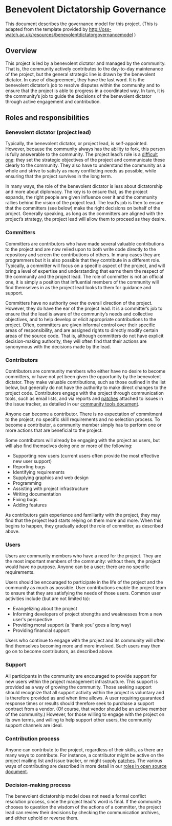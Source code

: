# Benevolent Dictatorship Governance
This document describes the governance model for this project.
(This is adapted from the template provided by http://oss-watch.ac.uk/resources/benevolentdictatorgovernancemodel )

## Overview
This project is led by a benevolent dictator and managed by the community. That is, the community actively contributes
to the day-to-day maintenance of the project, but the general strategic line is drawn by the benevolent dictator. In
case of disagreement, they have the last word. It is the benevolent dictator’s job to resolve disputes within the
community and to ensure that the project is able to progress in a coordinated way. In turn, it is the community’s job
to guide the decisions of the benevolent dictator through active engagement and contribution.

## Roles and responsibilities
### Benevolent dictator (project lead)

Typically, the benevolent dictator, or project lead, is self-appointed. However, because the community always has the
ability to fork, this person is fully answerable to the community. The project lead’s role is a
[difficult one](http://producingoss.com/html-chunk/social-infrastructure.html#benevolent-dictator-qualifications): they
set the strategic objectives of the project and communicate these clearly to the community. They also have to understand
the community as a whole and strive to satisfy as many conflicting needs as possible, while ensuring that the project
survives in the long term.

In many ways, the role of the benevolent dictator is less about dictatorship and more about diplomacy. The key is to
ensure that, as the project expands, the right people are given influence over it and the community rallies behind the
vision of the project lead. The lead’s job is then to ensure that the committers (see below) make the right decisions
on behalf of the project. Generally speaking, as long as the committers are aligned with the project’s strategy, the
project lead will allow them to proceed as they desire.

### Committers

Committers are contributors who have made several valuable contributions to the project and are now relied upon to
both write code directly to the repository and screen the contributions of others. In many cases they are programmers
but it is also possible that they contribute in a different role. Typically, a committer will focus on a specific aspect
of the project, and will bring a level of expertise and understanding that earns them the respect of the community and
the project lead. The role of committer is not an official one, it is simply a position that influential members of the
community will find themselves in as the project lead looks to them for guidance and support.

Committers have no authority over the overall direction of the project. However, they do have the ear of the project
lead. It is a committer’s job to ensure that the lead is aware of the community’s needs and collective objectives, and
to help develop or elicit appropriate contributions to the project. Often, committers are given informal control over
their specific areas of responsibility, and are assigned rights to directly modify certain areas of the source code.
That is, although committers do not have explicit decision-making authority, they will often find that their actions
are synonymous with the decisions made by the lead.

### Contributors

Contributors are community members who either have no desire to become committers, or have not yet been given the
opportunity by the benevolent dictator. They make valuable contributions, such as those outlined in the list below,
but generally do not have the authority to make direct changes to the project code. Contributors engage with the
project through communication tools, such as email lists, and via reports and
[patches](http://oss-watch.ac.uk/resources/softwarepatch) attached to issues in the issue tracker, as detailed in
our [community tools document](http://oss-watch.ac.uk/resources/communitytools).

Anyone can become a contributor. There is no expectation of commitment to the project, no specific skill requirements
and no selection process. To become a contributor, a community member simply has to perform one or more actions that
are beneficial to the project.

Some contributors will already be engaging with the project as users, but will also find themselves doing one or more
of the following:

* Supporting new users (current users often provide the most effective new user support)
* Reporting bugs
* Identifying requirements
* Supplying graphics and web design
* Programming
* Assisting with project infrastructure
* Writing documentation
* Fixing bugs
* Adding features

As contributors gain experience and familiarity with the project, they may find that the project lead starts relying
on them more and more. When this begins to happen, they gradually adopt the role of committer, as described above.

### Users

Users are community members who have a need for the project. They are the most important members of the community:
without them, the project would have no purpose. Anyone can be a user; there are no specific requirements.

Users should be encouraged to participate in the life of the project and the community as much as possible. User
contributions enable the project team to ensure that they are satisfying the needs of those users. Common user
activities include (but are not limited to):

* Evangelizing about the project
* Informing developers of project strengths and weaknesses from a new user's perspective
* Providing moral support (a 'thank you' goes a long way)
* Providing financial support

Users who continue to engage with the project and its community will often find themselves becoming more and more
involved. Such users may then go on to become contributors, as described above.

### Support

All participants in the community are encouraged to provide support for new users within the project management
infrastructure. This support is provided as a way of growing the community. Those seeking support should recognize that
all support activity within the project is voluntary and is therefore provided as and when time allows. A user requiring
guaranteed response times or results should therefore seek to purchase a support contract from a vendor. (Of course,
that vendor should be an active member of the community.) However, for those willing to engage with the project on its
own terms, and willing to help support other users, the community support channels are ideal.

### Contribution process

Anyone can contribute to the project, regardless of their skills, as there are many ways to contribute. For instance, a
contributor might be active on the project mailing list and issue tracker, or might supply
[patches](http://oss-watch.ac.uk/resources/softwarepatch). The various ways of contributing are described in more detail
in our [roles in open source document](http://oss-watch.ac.uk/resources/rolesinopensource).

### Decision-making process

The benevolent dictatorship model does not need a formal conflict resolution process, since the project lead's word is
final. If the community chooses to question the wisdom of the actions of a committer, the project lead can review their
decisions by checking the communication archives, and either uphold or reverse them.

